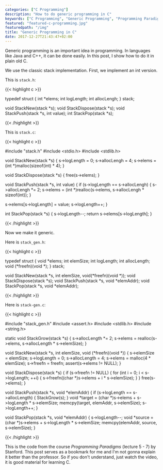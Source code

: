 ```yaml
---
categories: ["C Programming"]
description: "How to do generic programming in C"
keywords: ["C Programming", "Generic Programming", "Programming Paradigms"]
featured: "featured-c-programming.jpg"
featuredpath: "/img"
title: "Generic Programming in C"
date: 2017-12-27T21:43:47+02:00
---
```


Generic programming is an important idea in programming. In languages like Java and C++, it can be done easily. In this post, I show how to do it in plain old C.

We use the classic stack implementation. First, we implement an int version.

This is `stack.h`:

{{< highlight c >}}

typedef struct {
  int *elems;
  int logLength;
  int allocLengh;
} stack;

void StackNew(stack *s);
void StackDispose(stack *s);
void StackPush(stack *s, int value);
int StackPop(stack *s);

{{< /highlight >}}

This is `stack.c`:

{{< highlight c >}}

#include "stack.h"
#include <stdio.h>
#include <stdlib.h>

void StackNew(stack *s) {
  s->logLength = 0;
  s->allocLengh = 4;
  s->elems = (int *)malloc(sizeof(int) * 4);
}

void StackDispose(stack *s) { free(s->elems); }

void StackPush(stack *s, int value) {
  if (s->logLength == s->allocLengh) {
    s->allocLengh *= 2;
    s->elems = (int *)realloc(s->elems, s->allocLengh * sizeof(int));
  }

  s->elems[s->logLength] = value;
  s->logLength++;
}

int StackPop(stack *s) {
  s->logLength--;
  return s->elems[s->logLength];
}

{{< /highlight >}}

Now we make it generic.

Here is `stack_gen.h`:

{{< highlight c >}}

typedef struct {
  void *elems;
  int elemSize;
  int logLength;
  int allocLength;
  void (*freefn)(void *);
} stack;

void StackNew(stack *s, int elemSize, void(*freefn)(void *));
void StackDispose(stack *s);
void StackPush(stack *s, void *elemAddr);
void StackPop(stack *s, void *elemAddr);

{{< /highlight >}}

Here is `stack-gen.c`:

{{< highlight c >}}

#include "stack_gen.h"
#include <assert.h>
#include <stdlib.h>
#include <string.h>

static void StackGrow(stack *s) {
  s->allocLength *= 2;
  s->elems = realloc(s->elems, s->allocLength * s->elemSize);
}

void StackNew(stack *s, int elemSize, void (*freefn)(void *)) {
  s->elemSize = elemSize;
  s->logLength = 0;
  s->allocLength = 4;
  s->elems = malloc(4 * elemSize);
  s->freefn = freefn;
  assert(s->elems != NULL);
}

void StackDispose(stack *s) {
  if (s->freefn != NULL) {
    for (int i = 0; i < s->logLength; ++i) {
      s->freefn((char *)s->elems + i * s->elemSize);
    }
  }
  free(s->elems);
}

void StackPush(stack *s, void *elemAddr) {
  if (s->logLength == s->allocLength) {
    StackGrow(s);
  }
  void *target = (char *)s->elems + s->logLength * s->elemSize;
  memcpy(target, elemAddr, s->elemSize);
  s->logLength++;
}

void StackPop(stack *s, void *elemAddr) {
  s->logLength--;
  void *source = (char *)s->elems + s->logLength * s->elemSize;
  memcpy(elemAddr, source, s->elemSize);
}

{{< /highlight >}}

This is the code from the course *Programming Paradigms* (lecture 5 - 7) by Stanford. This post serves as a bookmark for me and I'm not gonna explain it better than the professor. So if you don't understand, just watch the video, it is good material for learning C.
